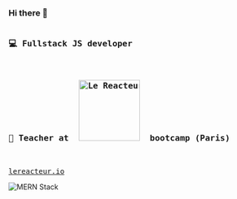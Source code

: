 ### Hi there 👋

<pre><h3>💻 Fullstack JS developer</h3>
<h3>🏫 Teacher at  <img
  width="120"
  alt="Le Reacteur - Bootcamp Paris"
  src="https://res.cloudinary.com/brice/image/upload/v1594389013/logo-le-reacteur-2.png">  bootcamp (Paris)</h3>
  
<a href="https://www.lereacteur.io/">lereacteur.io</a>
</pre>

<img
 alt="MERN Stack"
 src="https://res.cloudinary.com/brice/image/upload/v1594384710/mern.jpg">
 

